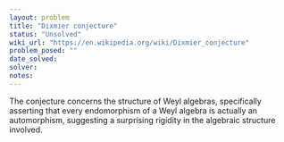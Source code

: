 ```yaml
---
layout: problem
title: "Dixmier conjecture"
status: "Unsolved"
wiki_url: "https://en.wikipedia.org/wiki/Dixmier_conjecture"
problem_posed: ""
date_solved:
solver:
notes:
---
```

The conjecture concerns the structure of Weyl algebras, specifically asserting that every endomorphism of a Weyl algebra is actually an automorphism, suggesting a surprising rigidity in the algebraic structure involved.